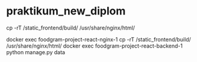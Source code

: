 # praktikum_new_diplom






cp -rT /static_frontend/build/ /usr/share/nginx/html/



docker exec  foodgram-project-react-nginx-1 cp -rT /static_frontend/build/ /usr/share/nginx/html/
docker exec foodgram-project-react-backend-1 python manage.py data







